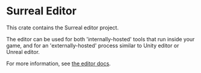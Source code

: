 # Surreal Editor

This crate contains the Surreal editor project.

The editor can be used for both 'internally-hosted' tools that run inside your game,
and for an 'externally-hosted' process similar to Unity editor or Unreal editor.

For more information, see [the editor docs](docs/README.md).